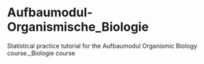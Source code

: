 # Aufbaumodul-Organismische_Biologie
 Statistical practice tutorial for the Aufbaumodul Organismic Biology course._Biologie course
